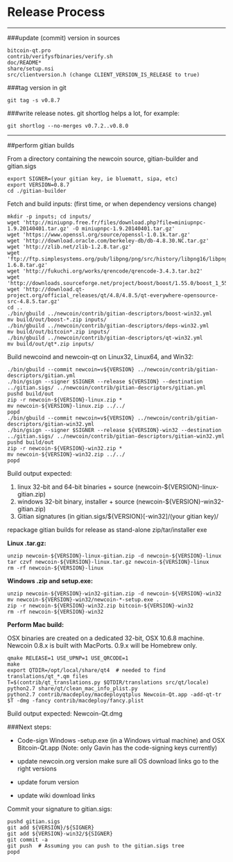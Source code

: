 Release Process
====================

* * *

###update (commit) version in sources


	bitcoin-qt.pro
	contrib/verifysfbinaries/verify.sh
	doc/README*
	share/setup.nsi
	src/clientversion.h (change CLIENT_VERSION_IS_RELEASE to true)

###tag version in git

	git tag -s v0.8.7

###write release notes. git shortlog helps a lot, for example:

	git shortlog --no-merges v0.7.2..v0.8.0

* * *

##perform gitian builds

 From a directory containing the newcoin source, gitian-builder and gitian.sigs
  
	export SIGNER=(your gitian key, ie bluematt, sipa, etc)
	export VERSION=0.8.7
	cd ./gitian-builder

 Fetch and build inputs: (first time, or when dependency versions change)

	mkdir -p inputs; cd inputs/
	wget 'http://miniupnp.free.fr/files/download.php?file=miniupnpc-1.9.20140401.tar.gz' -O miniupnpc-1.9.20140401.tar.gz'
	wget 'https://www.openssl.org/source/openssl-1.0.1k.tar.gz'
	wget 'http://download.oracle.com/berkeley-db/db-4.8.30.NC.tar.gz'
	wget 'http://zlib.net/zlib-1.2.8.tar.gz'
	wget 'ftp://ftp.simplesystems.org/pub/libpng/png/src/history/libpng16/libpng-1.6.8.tar.gz'
	wget 'http://fukuchi.org/works/qrencode/qrencode-3.4.3.tar.bz2'
	wget 'http://downloads.sourceforge.net/project/boost/boost/1.55.0/boost_1_55_0.tar.bz2'
	wget 'http://download.qt-project.org/official_releases/qt/4.8/4.8.5/qt-everywhere-opensource-src-4.8.5.tar.gz'
	cd ..
	./bin/gbuild ../newcoin/contrib/gitian-descriptors/boost-win32.yml
	mv build/out/boost-*.zip inputs/
	./bin/gbuild ../newcoin/contrib/gitian-descriptors/deps-win32.yml
	mv build/out/bitcoin*.zip inputs/
	./bin/gbuild ../newcoin/contrib/gitian-descriptors/qt-win32.yml
	mv build/out/qt*.zip inputs/

 Build newcoind and newcoin-qt on Linux32, Linux64, and Win32:
  
	./bin/gbuild --commit newcoin=v${VERSION} ../newcoin/contrib/gitian-descriptors/gitian.yml
	./bin/gsign --signer $SIGNER --release ${VERSION} --destination ../gitian.sigs/ ../newcoin/contrib/gitian-descriptors/gitian.yml
	pushd build/out
	zip -r newcoin-${VERSION}-linux.zip *
	mv newcoin-${VERSION}-linux.zip ../../
	popd
	./bin/gbuild --commit newcoin=v${VERSION} ../newcoin/contrib/gitian-descriptors/gitian-win32.yml
	./bin/gsign --signer $SIGNER --release ${VERSION}-win32 --destination ../gitian.sigs/ ../newcoin/contrib/gitian-descriptors/gitian-win32.yml
	pushd build/out
	zip -r newcoin-${VERSION}-win32.zip *
	mv newcoin-${VERSION}-win32.zip ../../
	popd

  Build output expected:

  1. linux 32-bit and 64-bit binaries + source (newcoin-${VERSION}-linux-gitian.zip)
  2. windows 32-bit binary, installer + source (newcoin-${VERSION}-win32-gitian.zip)
  3. Gitian signatures (in gitian.sigs/${VERSION}[-win32]/(your gitian key)/

repackage gitian builds for release as stand-alone zip/tar/installer exe

**Linux .tar.gz:**

	unzip newcoin-${VERSION}-linux-gitian.zip -d newcoin-${VERSION}-linux
	tar czvf newcoin-${VERSION}-linux.tar.gz newcoin-${VERSION}-linux
	rm -rf newcoin-${VERSION}-linux

**Windows .zip and setup.exe:**

	unzip newcoin-${VERSION}-win32-gitian.zip -d newcoin-${VERSION}-win32
	mv newcoin-${VERSION}-win32/newcoin-*-setup.exe .
	zip -r newcoin-${VERSION}-win32.zip bitcoin-${VERSION}-win32
	rm -rf newcoin-${VERSION}-win32

**Perform Mac build:**

  OSX binaries are created on a dedicated 32-bit, OSX 10.6.8 machine.
  Newcoin 0.8.x is built with MacPorts.  0.9.x will be Homebrew only.

	qmake RELEASE=1 USE_UPNP=1 USE_QRCODE=1
	make
	export QTDIR=/opt/local/share/qt4  # needed to find translations/qt_*.qm files
	T=$(contrib/qt_translations.py $QTDIR/translations src/qt/locale)
	python2.7 share/qt/clean_mac_info_plist.py
	python2.7 contrib/macdeploy/macdeployqtplus Newcoin-Qt.app -add-qt-tr $T -dmg -fancy contrib/macdeploy/fancy.plist

 Build output expected: Newcoin-Qt.dmg

###Next steps:

* Code-sign Windows -setup.exe (in a Windows virtual machine) and
  OSX Bitcoin-Qt.app (Note: only Gavin has the code-signing keys currently)

* update newcoin.org version
  make sure all OS download links go to the right versions

* update forum version

* update wiki download links

Commit your signature to gitian.sigs:

	pushd gitian.sigs
	git add ${VERSION}/${SIGNER}
	git add ${VERSION}-win32/${SIGNER}
	git commit -a
	git push  # Assuming you can push to the gitian.sigs tree
	popd

